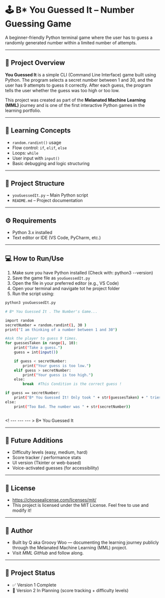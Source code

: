 

# 🕹️ B* You Guessed It – Number Guessing Game

A beginner-friendly Python terminal game where the user has to guess a randomly generated number within a limited number of attempts.

---

## 🚀 Project Overview

**You Guessed It** is a simple CLI (Command Line Interface) game built using Python. The program selects a secret number between 1 and 30, and the user has 9 attempts to guess it correctly. 
After each guess, the program tells the user whether the guess was too high or too low.

This project was created as part of the **Melanated Machine Learning (MML)** journey and is one of the first interactive Python games in the learning portfolio.

---
## 🧠 Learning Concepts

- `random.randint()` usage
- Flow control: `if`, `elif`, `else`
- Loops: `while`
- User input with `input()`
- Basic debugging and logic structuring

---

## 📁 Project Structure
- `youGuessedIt.py` – Main Python script
- `README.md` – Project documentation

---

## ⚙️ Requirements
- Python 3.x installed
- Text editor or IDE (VS Code, PyCharm, etc.)

---

## 💻 How to Run/Use 

1. Make sure you have Python installed (Check with: python3 --version)
2. Save the game file as `youGuessedIt.py`
3. Open the file in your preferred editor (e.g., VS Code)
4. Open your terminal and navigate tot he project folder  
5. Run the script using:
```bash
python3 youGuessedIt.py

# B* You Guessed It . The Number's Game...

import random 
secretNumber = random.randint(1, 30 )
print("I am thinking of a number between 1 and 30")

#Ask the player to guess 9 times.
for guessesTaken in range(1, 10): 
    print("Take a guess.")
    guess = int(input()) 

    if guess < secretNumber: 
        print("Your guess is too low.")
    elif guess > secretNumber:
        print("Your guess is too high.")
    else: 
        break  #This Condition is the correct guess ! 

if guess == secretNumber:
    print("B* You Guessed It! Only took " + str(guessesTaken) + " tries.") 
else: 
    print("Too Bad. The number was " + str(secretNumber)) 



```
<! --- --- --- >
B* You Guessed It 

---

## 🔮 Future Additions 
  - Difficulty levels (easy, medium, hard)
  - Score tracker / performance stats
  - UI version (Tkinter or web-based)
  - Voice-activated guesses (for accessibility)

---

## 📄 License
  - https://choosealicense.com/licenses/mit/ 
- This project is licensed under the MIT License. Feel free to use and modify it!

---

## 🧠 Author

- Built by Q aka Groovy Woo — documenting the learning journey publicly through the Melanated Machine Learning (MML) project.
- Visit *MML GitHub* and follow along.

---

## 📌 Project Status

- ✅ Version 1 Complete
- 🚧 Version 2 In Planning (score tracking + difficulty levels)


